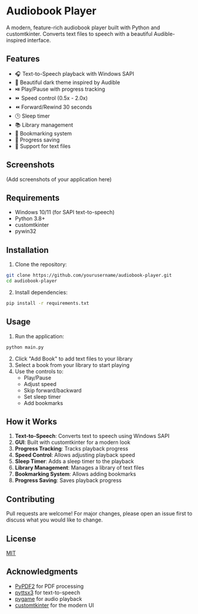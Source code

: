 # Audiobook Player

A modern, feature-rich audiobook player built with Python and customtkinter. Converts text files to speech with a beautiful Audible-inspired interface.

## Features

- 🎧 Text-to-Speech playback with Windows SAPI
- 🎨 Beautiful dark theme inspired by Audible
- ⏯️ Play/Pause with progress tracking
- ⏩ Speed control (0.5x - 2.0x)
- ⏪ Forward/Rewind 30 seconds
- 🕒 Sleep timer
- 📚 Library management
- 🔖 Bookmarking system
- 💾 Progress saving
- 📖 Support for text files

## Screenshots

(Add screenshots of your application here)

## Requirements

- Windows 10/11 (for SAPI text-to-speech)
- Python 3.8+
- customtkinter
- pywin32

## Installation

1. Clone the repository:
```bash
git clone https://github.com/yourusername/audiobook-player.git
cd audiobook-player
```

2. Install dependencies:
```bash
pip install -r requirements.txt
```

## Usage

1. Run the application:
```bash
python main.py
```

2. Click "Add Book" to add text files to your library
3. Select a book from your library to start playing
4. Use the controls to:
   - Play/Pause
   - Adjust speed
   - Skip forward/backward
   - Set sleep timer
   - Add bookmarks

## How it Works

1. **Text-to-Speech**: Converts text to speech using Windows SAPI
2. **GUI**: Built with customtkinter for a modern look
3. **Progress Tracking**: Tracks playback progress
4. **Speed Control**: Allows adjusting playback speed
5. **Sleep Timer**: Adds a sleep timer to the playback
6. **Library Management**: Manages a library of text files
7. **Bookmarking System**: Allows adding bookmarks
8. **Progress Saving**: Saves playback progress

## Contributing

Pull requests are welcome! For major changes, please open an issue first to discuss what you would like to change.

## License

[MIT](LICENSE)

## Acknowledgments

- [PyPDF2](https://github.com/py-pdf/PyPDF2) for PDF processing
- [pyttsx3](https://github.com/nateshmbhat/pyttsx3) for text-to-speech
- [pygame](https://github.com/pygame/pygame) for audio playback
- [customtkinter](https://github.com/TomSchimansky/CustomTkinter) for the modern UI 
